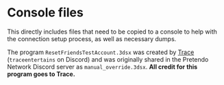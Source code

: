 # Console files

This directly includes files that need to be copied to a console to help with the connection setup process, as well as
necessary dumps.

The program `ResetFriendsTestAccount.3dsx` was created by [Trace](https://github.com/TraceEntertains) (`traceentertains`
on Discord) and was originally shared in the Pretendo Network Discord server as `manual_override.3dsx`. **All credit for
this program goes to Trace.**
